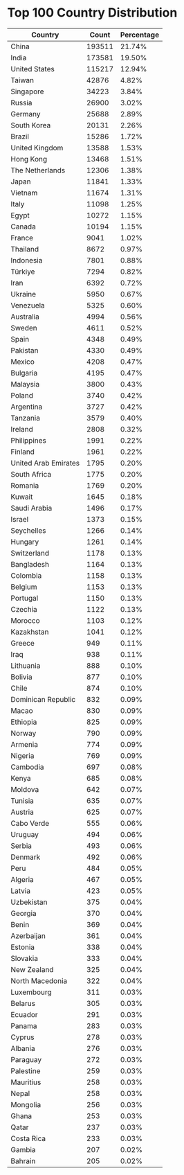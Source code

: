 # Top 100 Country Distribution
| Country | Count | Percentage |
|----|----|----|
| China | 193511 | 21.74% |
| India | 173581 | 19.50% |
| United States | 115217 | 12.94% |
| Taiwan | 42876 | 4.82% |
| Singapore | 34223 | 3.84% |
| Russia | 26900 | 3.02% |
| Germany | 25688 | 2.89% |
| South Korea | 20131 | 2.26% |
| Brazil | 15286 | 1.72% |
| United Kingdom | 13588 | 1.53% |
| Hong Kong | 13468 | 1.51% |
| The Netherlands | 12306 | 1.38% |
| Japan | 11841 | 1.33% |
| Vietnam | 11674 | 1.31% |
| Italy | 11098 | 1.25% |
| Egypt | 10272 | 1.15% |
| Canada | 10194 | 1.15% |
| France | 9041 | 1.02% |
| Thailand | 8672 | 0.97% |
| Indonesia | 7801 | 0.88% |
| Türkiye | 7294 | 0.82% |
| Iran | 6392 | 0.72% |
| Ukraine | 5950 | 0.67% |
| Venezuela | 5325 | 0.60% |
| Australia | 4994 | 0.56% |
| Sweden | 4611 | 0.52% |
| Spain | 4348 | 0.49% |
| Pakistan | 4330 | 0.49% |
| Mexico | 4208 | 0.47% |
| Bulgaria | 4195 | 0.47% |
| Malaysia | 3800 | 0.43% |
| Poland | 3740 | 0.42% |
| Argentina | 3727 | 0.42% |
| Tanzania | 3579 | 0.40% |
| Ireland | 2808 | 0.32% |
| Philippines | 1991 | 0.22% |
| Finland | 1961 | 0.22% |
| United Arab Emirates | 1795 | 0.20% |
| South Africa | 1775 | 0.20% |
| Romania | 1769 | 0.20% |
| Kuwait | 1645 | 0.18% |
| Saudi Arabia | 1496 | 0.17% |
| Israel | 1373 | 0.15% |
| Seychelles | 1266 | 0.14% |
| Hungary | 1261 | 0.14% |
| Switzerland | 1178 | 0.13% |
| Bangladesh | 1164 | 0.13% |
| Colombia | 1158 | 0.13% |
| Belgium | 1153 | 0.13% |
| Portugal | 1150 | 0.13% |
| Czechia | 1122 | 0.13% |
| Morocco | 1103 | 0.12% |
| Kazakhstan | 1041 | 0.12% |
| Greece | 949 | 0.11% |
| Iraq | 938 | 0.11% |
| Lithuania | 888 | 0.10% |
| Bolivia | 877 | 0.10% |
| Chile | 874 | 0.10% |
| Dominican Republic | 832 | 0.09% |
| Macao | 830 | 0.09% |
| Ethiopia | 825 | 0.09% |
| Norway | 790 | 0.09% |
| Armenia | 774 | 0.09% |
| Nigeria | 769 | 0.09% |
| Cambodia | 697 | 0.08% |
| Kenya | 685 | 0.08% |
| Moldova | 642 | 0.07% |
| Tunisia | 635 | 0.07% |
| Austria | 625 | 0.07% |
| Cabo Verde | 555 | 0.06% |
| Uruguay | 494 | 0.06% |
| Serbia | 493 | 0.06% |
| Denmark | 492 | 0.06% |
| Peru | 484 | 0.05% |
| Algeria | 467 | 0.05% |
| Latvia | 423 | 0.05% |
| Uzbekistan | 375 | 0.04% |
| Georgia | 370 | 0.04% |
| Benin | 369 | 0.04% |
| Azerbaijan | 361 | 0.04% |
| Estonia | 338 | 0.04% |
| Slovakia | 333 | 0.04% |
| New Zealand | 325 | 0.04% |
| North Macedonia | 322 | 0.04% |
| Luxembourg | 311 | 0.03% |
| Belarus | 305 | 0.03% |
| Ecuador | 291 | 0.03% |
| Panama | 283 | 0.03% |
| Cyprus | 278 | 0.03% |
| Albania | 276 | 0.03% |
| Paraguay | 272 | 0.03% |
| Palestine | 259 | 0.03% |
| Mauritius | 258 | 0.03% |
| Nepal | 258 | 0.03% |
| Mongolia | 256 | 0.03% |
| Ghana | 253 | 0.03% |
| Qatar | 237 | 0.03% |
| Costa Rica | 233 | 0.03% |
| Gambia | 207 | 0.02% |
| Bahrain | 205 | 0.02% |
